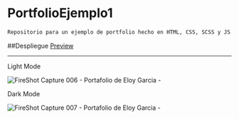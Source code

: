 # PortfolioEjemplo1


```bash
Repositorio para un ejemplo de portfolio hecho en HTML, CSS, SCSS y JS.
```

##Despliegue
    <a href="https://portfolio-ejemplo1.vercel.app/
" target="_blank">
[        Preview
](https://portfolio-ejemplo1.vercel.app/
)    </a>
___

Light Mode

![FireShot Capture 006 - Portafolio de Eloy Garcia - ](https://github.com/E7OY/PortfolioEjemplo1/assets/102689282/dd9fb414-7600-4230-a1ac-ad3141021c3e)

Dark Mode

![FireShot Capture 007 - Portafolio de Eloy Garcia - ](https://github.com/E7OY/PortfolioEjemplo1/assets/102689282/22bef2be-f41f-48ca-b2ac-68772961e1d1)
